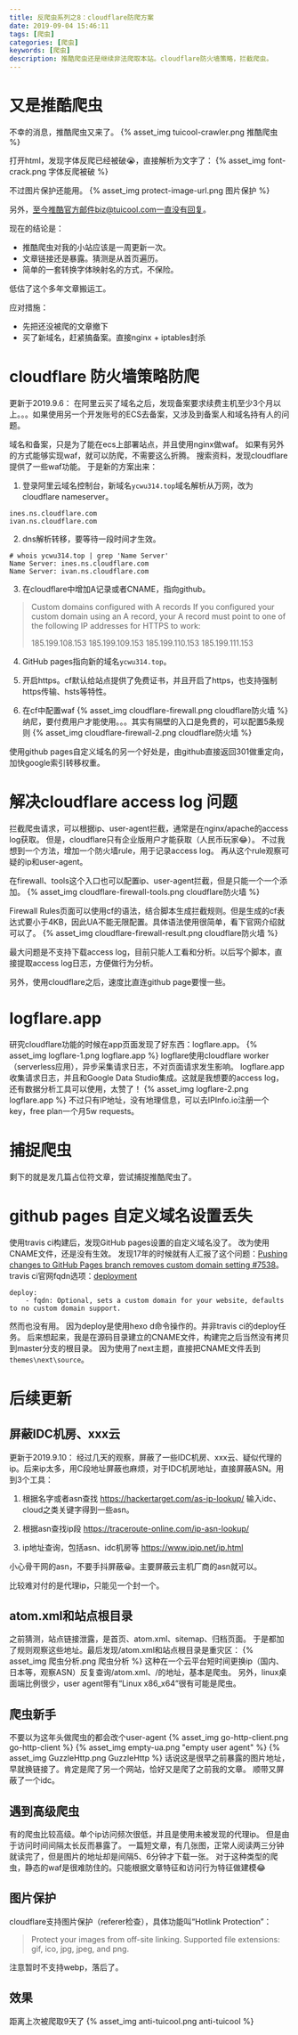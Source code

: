 ```yaml
---
title: 反爬虫系列之8：cloudflare防爬方案
date: 2019-09-04 15:46:11
tags: [爬虫]
categories: [爬虫]
keywords: [爬虫]
description: 推酷爬虫还是继续非法爬取本站。cloudflare防火墙策略，拦截爬虫。
---
```


# 又是推酷爬虫

不幸的消息，推酷爬虫又来了。
{% asset_img tuicool-crawler.png 推酷爬虫 %}

打开html，发现字体反爬已经被破😭，直接解析为文字了：
{% asset_img font-crack.png 字体反爬被破 %}

不过图片保护还能用。
{% asset_img protect-image-url.png 图片保护 %}

另外，至今推酷官方邮件biz@tuicool.com一直没有回复。

<!-- more -->

现在的结论是：
- 推酷爬虫对我的小站应该是一周更新一次。
- 文章链接还是暴露。猜测是从首页遍历。
- 简单的一套转换字体映射名的方式，不保险。

低估了这个多年文章搬运工。

应对措施：
- 先把还没被爬的文章撤下
- 买了新域名，赶紧搞备案。直接nginx + iptables封杀


# cloudflare 防火墙策略防爬

更新于2019.9.6：
在阿里云买了域名之后，发现备案要求续费主机至少3个月以上。。。如果使用另一个开发账号的ECS去备案，又涉及到备案人和域名持有人的问题。

域名和备案，只是为了能在ecs上部署站点，并且使用nginx做waf。
如果有另外的方式能够实现waf，就可以防爬，不需要这么折腾。
搜索资料，发现cloudflare提供了一些waf功能。
于是新的方案出来：
1. 登录阿里云域名控制台，新域名`ycwu314.top`域名解析从万网，改为cloudflare nameserver。
```
ines.ns.cloudflare.com
ivan.ns.cloudflare.com
```

2. dns解析转移，要等待一段时间才生效。
```
# whois ycwu314.top | grep 'Name Server'
Name Server: ines.ns.cloudflare.com
Name Server: ivan.ns.cloudflare.com
```

3. 在cloudflare中增加A记录或者CNAME，指向github。
>Custom domains configured with A records
>If you configured your custom domain using an A record, your A record must point to one of the following IP addresses for HTTPS to work:
>
>185.199.108.153
>185.199.109.153
>185.199.110.153
>185.199.111.153

4. GitHub pages指向新的域名`ycwu314.top`。

5. 开启https。cf默认给站点提供了免费证书，并且开启了https，也支持强制https传输、hsts等特性。

6. 在cf中配置waf
{% asset_img cloudflare-firewall.png cloudflare防火墙 %}
纳尼，要付费用户才能使用。。。其实有隔壁的入口是免费的，可以配置5条规则
{% asset_img cloudflare-firewall-2.png cloudflare防火墙 %}


使用github pages自定义域名的另一个好处是，由github直接返回301做重定向，加快google索引转移权重。

# 解决cloudflare access log 问题

拦截爬虫请求，可以根据ip、user-agent拦截，通常是在nginx/apache的access log获取。
但是，cloudflare只有企业版用户才能获取（人民币玩家😂）。
不过我想到一个方法，增加一个防火墙rule，用于记录access log。
再从这个rule观察可疑的ip和user-agent。

在firewall、tools这个入口也可以配置ip、user-agent拦截，但是只能一个一个添加。
{% asset_img cloudflare-firewall-tools.png cloudflare防火墙 %}

Firewall Rules页面可以使用cf的语法，结合脚本生成拦截规则。但是生成的cf表达式要小于4KB，因此UA不能无限配置。具体语法使用很简单，看下官网介绍就可以了。
{% asset_img cloudflare-firewall-result.png cloudflare防火墙 %}

最大问题是不支持下载access log，目前只能人工看和分析。以后写个脚本，直接提取access log日志，方便做行为分析。

另外，使用cloudflare之后，速度比直连github page要慢一些。


# logflare.app

研究cloudflare功能的时候在app页面发现了好东西：logflare.app。
{% asset_img logflare-1.png logflare.app %}
logflare使用cloudflare worker（serverless应用），异步采集请求日志，不对页面请求发生影响。
logflare.app收集请求日志，并且和Google Data Studio集成。这就是我想要的access log，还有数据分析工具可以使用，太赞了！
{% asset_img logflare-2.png logflare.app %}
不过只有IP地址，没有地理信息，可以去IPInfo.io注册一个key，free plan一个月5w requests。


# 捕捉爬虫

剩下的就是发几篇占位符文章，尝试捕捉推酷爬虫了。

# github pages 自定义域名设置丢失

使用travis ci构建后，发现GitHub pages设置的自定义域名没了。
改为使用CNAME文件，还是没有生效。
发现17年的时候就有人汇报了这个问题：[Pushing changes to GitHub Pages branch removes custom domain setting #7538](https://github.com/travis-ci/travis-ci/issues/7538)。
travis ci官网fqdn选项：[deployment](https://docs.travis-ci.com/user/deployment/pages/)
```
deploy:
    - fqdn: Optional, sets a custom domain for your website, defaults to no custom domain support.
```
然而也没有用。
因为deploy是使用hexo d命令操作的。并非travis ci的deploy任务。
后来想起来，我是在源码目录建立的CNAME文件，构建完之后当然没有拷贝到master分支的根目录。
因为使用了next主题，直接把CNAME文件丢到`themes\next\source`。

# 后续更新

## 屏蔽IDC机房、xxx云

更新于2019.9.10：
经过几天的观察，屏蔽了一些IDC机房、xxx云、疑似代理的ip。后来ip太多，用C段地址屏蔽也麻烦，对于IDC机房地址，直接屏蔽ASN。用到3个工具：
1. 根据名字或者asn查找
https://hackertarget.com/as-ip-lookup/
输入idc、cloud之类关键字得到一些asn。

2. 根据asn查找ip段
https://traceroute-online.com/ip-asn-lookup/

3. ip地址查询，包括asn、idc机房等
https://www.ipip.net/ip.html

小心骨干网的asn，不要手抖屏蔽😀。主要屏蔽云主机厂商的asn就可以。

比较难对付的是代理ip，只能见一个封一个。

## atom.xml和站点根目录

之前猜测，站点链接泄露，是首页、atom.xml、sitemap、归档页面。
于是都加了规则观察这些地址。最后发现/atom.xml和站点根目录是重灾区：
{% asset_img 爬虫分析.png 爬虫分析 %}
这种在一个云平台短时间更换ip（国内、日本等，观察ASN）反复查询/atom.xml、/的地址，基本是爬虫。
另外，linux桌面端比例很少，user agent带有“Linux x86_x64”很有可能是爬虫。

## 爬虫新手

不要以为这年头做爬虫的都会改个user-agent
{% asset_img go-http-client.png go-http-client %}
{% asset_img empty-ua.png "empty user agent" %}
{% asset_img GuzzleHttp.png GuzzleHttp %}
话说这是很早之前暴露的图片地址，早就换链接了。肯定是爬了另一个网站，恰好又是爬了之前我的文章。
顺带又屏蔽了一个idc。

## 遇到高级爬虫

有的爬虫比较高级。单个ip访问频次很低，并且是使用未被发现的代理ip。
但是由于访问时间间隔太长反而暴露了。
一篇短文章，有几张图，正常人阅读两三分钟就读完了，但是图片的地址却是间隔5、6分钟才下载一张。
对于这种类型的爬虫，静态的waf是很难防住的。只能根据文章特征和访问行为特征做建模😂

## 图片保护

cloudflare支持图片保护（referer检查），具体功能叫“Hotlink Protection”：
>Protect your images from off-site linking.
>Supported file extensions: gif, ico, jpg, jpeg, and png.

注意暂时不支持webp，落后了。

## 效果

距离上次被爬取9天了
{% asset_img anti-tuicool.png anti-tuicool %}
